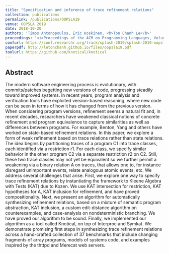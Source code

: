 ```yaml
---
title: "Specification and inference of trace refinement relations"
collection: publications
permalink: /publications/OOPSLA19
venue: OOPSLA 2019
date: 2018-10-20
authors: 'Timos Antonopoulos, Eric Koskinen, <b>Ton Chanh Le</b>'
proceedings: '<i>Proceedings of the ACM on Programming Languages, Volume 3, Issue OOPSLA</i>'
confurl: https://conf.researchr.org/track/splash-2019/splash-2019-oopsla
paperpdf: http://letonchanh.github.io/files/oopsla19.pdf
toolurl: https://github.com/knotical/knotical
---
```


## Abstract
The modern software engineering process is evolutionary, with commits/patches begetting new versions of code, progressing steadily toward improved systems. In recent years, program analysis and verification tools have exploited version-based reasoning, where new code can be seen in terms of how it has changed from the previous version. When considering program versions, refinement seems a natural fit and, in recent decades, researchers have weakened classical notions of concrete refinement and program equivalence to capture similarities as well as differences between programs. For example, Benton, Yang and others have worked on state-based refinement relations. In this paper, we explore a form of weak refinement based on trace relations rather than state relations. The idea begins by partitioning traces of a program C1 into trace classes, each identified via a restriction r1. For each class, we specify similar behavior in the other program C2 via a separate restriction r2 on C2. Still, these two trace classes may not yet be equivalent so we further permit a weakening via a binary relation A on traces, that allows one to, for instance disregard unimportant events, relate analogous atomic events, etc. We address several challenges that arise. First, we explore one way to specify trace refinement relations by instantiating the framework to Kleene Algebra with Tests (KAT) due to Kozen. We use KAT intersection for restriction, KAT hypotheses for A, KAT inclusion for refinement, and have proved compositionality. Next, we present an algorithm for automatically synthesizing refinement relations, based on a mixture of semantic program abstraction, KAT inclusion, a custom edit-distance algorithm on counterexamples, and case-analysis on nondeterministic branching. We have proved our algorithm to be sound. Finally, we implemented our algorithm as a tool called Knotical, on top of Interproc and Symkat. We demonstrate promising first steps in synthesizing trace refinement relations across a hand-crafted collection of 37 benchmarks that include changing fragments of array programs, models of systems code, and examples inspired by the thttpd and Merecat web servers.
